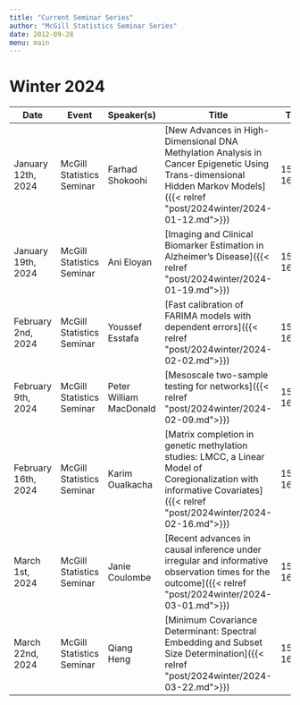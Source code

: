 ```yaml
---
title: "Current Seminar Series"
author: "McGill Statistics Seminar Series"
date: 2012-09-28
menu: main
---
```


# Winter 2024
| Date   | Event                     | Speaker(s)         | Title                                                                                                                                              | Time        | Location                                       |
|--------|---------------------------|--------------------|----------------------------------------------------------------------------------------------------------------------------------------------------|-------------|------------------------------------------------|
| January 12th, 2024 | McGill Statistics Seminar  |  Farhad Shokoohi | [New Advances in High-Dimensional DNA Methylation Analysis in Cancer Epigenetic Using Trans-dimensional Hidden Markov Models]({{< relref "post/2024winter/2024-01-12.md">}}) | 15:30-16:30  | In person: Burnside 1104 / [Zoom Link](https://mcgill.zoom.us/j/83008174313) |
| January 19th, 2024 | McGill Statistics Seminar  | Ani Eloyan | [Imaging and Clinical Biomarker Estimation in Alzheimer’s Disease]({{< relref "post/2024winter/2024-01-19.md">}}) | 15:30-16:30  | Online: Retransmitted in Burnside 1104 / [Zoom Link](https://mcgill.zoom.us/j/85422946487) |
| February 2nd, 2024 | McGill Statistics Seminar  | Youssef Esstafa | [Fast calibration of FARIMA models with dependent errors]({{< relref "post/2024winter/2024-02-02.md">}}) | 15:30-16:30  | Online: Retransmitted in Burnside 1104 / [Zoom Link](https://mcgill.zoom.us/j/89669635642) |
| February 9th, 2024 | McGill Statistics Seminar  | Peter William MacDonald | [Mesoscale two-sample testing for networks]({{< relref "post/2024winter/2024-02-09.md">}}) | 15:30-16:30  | In person: Burnside 1104 / [Zoom Link](https://mcgill.zoom.us/j/87465663442) |
| February 16th, 2024 | McGill Statistics Seminar  | Karim Oualkacha | [Matrix completion in genetic methylation studies: LMCC, a Linear Model of Coregionalization with informative Covariates]({{< relref "post/2024winter/2024-02-16.md">}}) | 15:30-16:30  | In person: Burnside 1104 / [Zoom Link](https://mcgill.zoom.us/j/82678428848) |
| March 1st, 2024 | McGill Statistics Seminar  | Janie Coulombe | [Recent advances in causal inference under irregular and informative observation times for the outcome]({{< relref "post/2024winter/2024-03-01.md">}}) | 15:30-16:30  | In person: Burnside 1104 / [Zoom Link](https://mcgill.zoom.us/j/89811237909) |
| March 22nd, 2024 | McGill Statistics Seminar  | Qiang Heng | [Minimum Covariance Determinant: Spectral Embedding and Subset Size Determination]({{< relref "post/2024winter/2024-03-22.md">}}) | 15:30-16:30  | Online: Retransmitted in Burnside 1104 / [Zoom Link](https://mcgill.zoom.us/j/81895414756) |

